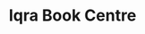 ---
title: "Iqra Book Centre"
url: /karachi/iqra-book-centre-sector-4-e-sector-4-baldia-karachi-karachi-city-sindh-74200-pakistan/
shop: books
---